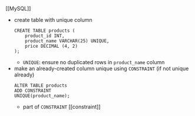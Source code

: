[[MySQL]]

- create table with unique column
	```mysql
	CREATE TABLE products (
		product_id INT,
		product_name VARCHAR(25) UNIQUE,
		price DECIMAL (4, 2)
	);
	```
	- `UNIQUE`: ensure no duplicated rows in `product_name` column
- make an already-created column unique using `CONSTRAINT` (if not unique already)
	```mysql
	ALTER TABLE products
	ADD CONSTRAINT
	UNIQUE(product_name);
	```
	- part of `CONSTRAINT` [[constraint]]
